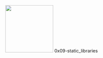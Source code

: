 <img src="https://upload.wikimedia.org/wikipedia/commons/1/18/C_Programming_Language.svg" width=150 height=150/> 
0x09-static_libraries
